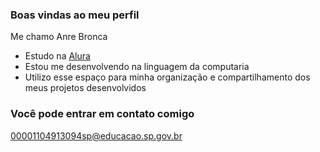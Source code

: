 ### Boas vindas ao meu perfil

Me chamo Anre Bronca

- Estudo na [Alura](https://www.alura.com.br)
- Estou me desenvolvendo na linguagem da computaria
- Utilizo esse espaço para minha organização e compartilhamento dos meus projetos desenvolvidos

### Você pode entrar em contato comigo
00001104913094sp@educacao.sp.gov.br
